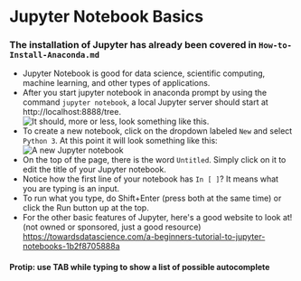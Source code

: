# Jupyter Notebook Basics
### The installation of Jupyter has already been covered in `How-to-Install-Anaconda.md`

 - Jupyter Notebook is good for data science, scientific computing, machine learning, and other types of applications.
 - After you start jupyter notebook in anaconda prompt by using the command `jupyter notebook`, a local Jupyter server should start at http://localhost:8888/tree. 
![It should, more or less, look something like this.](https://miro.medium.com/max/875/1*V2RiYi_zd3CP1QA6eg47kA.png)
 - To create a new notebook, click on the dropdown labeled `New` and select `Python 3`. At this point it will look something like this: ![A new Jupyter notebook](https://miro.medium.com/max/875/1*zGl8Zf73tmrDcaub6M_TVQ.png)
 - On the top of the page, there is the word `Untitled`. Simply click on it to edit the title of your Jupyter notebook.
 - Notice how the first line of your notebook has `In [ ]`? It means what you are typing is an input.
 - To run what you type, do Shift+Enter (press both at the same time) or click the Run button up at the top.
 - For the other basic features of Jupyter, here's a good website to look at! (not owned or sponsored, just a good resource) https://towardsdatascience.com/a-beginners-tutorial-to-jupyter-notebooks-1b2f8705888a
#### Protip: use TAB while typing to show a list of possible autocomplete
